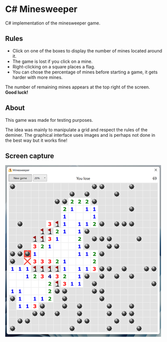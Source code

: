# C# Minesweeper
 C# implementation of the minesweeper game.
 
## Rules

- Click on one of the boxes to display the number of mines located around it.
- The game is lost if you click on a mine.
- Right-clicking on a square places a flag.
- You can chose the percentage of mines before starting a game, it gets harder with more mines.

The number of remaining mines appears at the top right of the screen.
**Good luck!**

## About

This game was made for testing purposes.

The idea was mainly to manipulate a grid and respect the rules of the deminer. The graphical interface uses images and is perhaps not done in the best way but it works fine!

## Screen capture

<img src="https://github.com/arthurcluet/C-Minesweeper/blob/main/capture.png?raw=true" alt="Employee data" width="500" title="Employee Data title">

